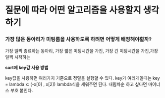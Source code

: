 # 질문에 따라 어떤 알고리즘을 사용할지 생각하기

### 가장 많은 동아리가 미팅룸을 사용하도록 하려면 어떻게 배정해야할까?
가장 일찍 종료하는 동아리, 가장 짧은 미팅시간을 가진, 가장 긴 미팅시간을 가진,가장 일찍 시작하는 

**sort에 key값 사용 방법** </br>

key값을 사용하면 여러가지 기준으로 정렬을 실행할 수 있다.
key가 여러개일때는 key = lambda x: (-x[0] , x[2]) lambda식을 세워주면 된다. 내림차순 하고 싶다면 마이너스 부호 붙인다.


